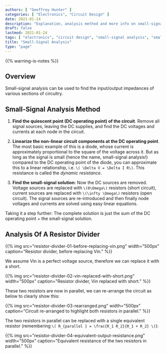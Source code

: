 ```yaml
---
authors: [ "Geoffrey Hunter" ]
categories: [ "Electronics", "Circuit Design" ]
date: 2021-01-24
description: "Explanation, analysis method and more info on small-signal analysis of circuit designs."
draft: false
lastmod: 2021-01-24
tags: [ "electronics", "circuit design", "small-signal analysis", "small-signal", "analysis", "dynamic resistance", "resistance", "quiescent" ]
title: "Small-Signal Analysis"
type: "page"
---
```


{{% warning-is-notes %}}

## Overview

Small-signal analysis can be used to find the input/output impedances of various sections of circuitry.

## Small-Signal Analysis Method

1. **Find the quiescent point (DC operating point) of the circuit**. Remove all signal sources, leaving the DC supplies, and find the DC voltages and currents at each node in the circuit.

1. **Linearize the non-linear circuit components at the DC operating point**. The most basic example of this is a diode, whose current is approximately proportional to the square of the voltage across it. But as long as the signal is small (hence the name, small-signal analysis!) compared to the DC operating point of the diode, you can approximate this to a linear relationship, i.e. `\( \Delta V = \Delta I R\)`. This resistance is called the _dynamic resistance_.

1. **Find the small-signal solution**: Now the DC sources are removed. Voltage sources are replaced with `\(0\Omega\)` resistors (short circuit), current sources are replaced with `\(\infty \Omega\)` resistors (open circuit). The signal sources are re-introduced and then finally node voltages and currents are solved using easy linear equations.

Taking it a step further: The complete solution is just the sum of the DC operating point + the small-signal solution.

## Analysis Of A Resistor Divider


{{% img src="resistor-divider-01-before-replacing-vin.png" width="500px" caption="Resistor divider, before replacing Vin." %}}

We assume Vin is a perfect voltage source, therefore we can replace it with a short.


{{% img src="resistor-divider-02-vin-replaced-with-short.png" width="500px" caption="Resistor divider, Vin replaced with short." %}}

These two resistors are now in parallel, we can re-arrange the circuit as below to clearly show this:

{{% img src="resistor-divider-03-rearranged.png" width="500px" caption="Circuit re-arranged to highlight both resistors in parallel." %}}

The two resistors in parallel can be replaced with a single equivalent resistor (remembering `\( R_{parallel
} = \frac{R_1 R_2}{R_1 + R_2} \)`):

{{% img src="resistor-divider-04-equivalent-output-resistance.png" width="500px" caption="Equivalent resistance of the two resistors in parallel." %}}
